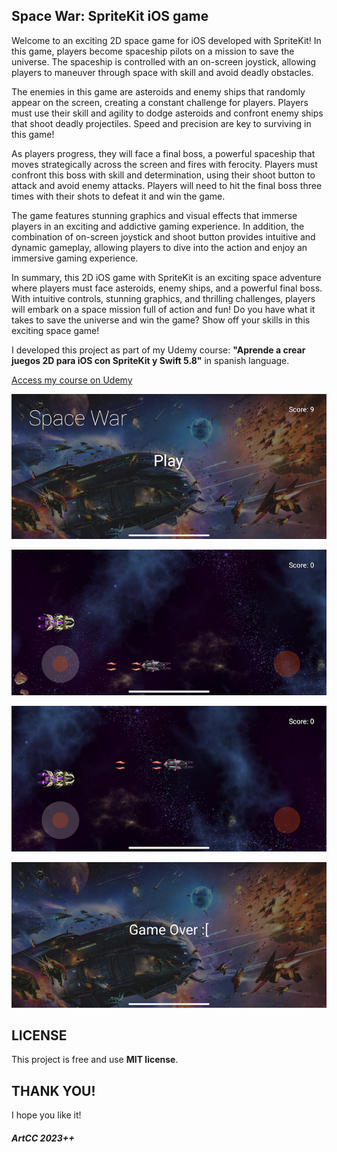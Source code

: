 ## Space War: SpriteKit iOS game

Welcome to an exciting 2D space game for iOS developed with SpriteKit! In this game, players become spaceship pilots on a mission to save the universe. The spaceship is controlled with an on-screen joystick, allowing players to maneuver through space with skill and avoid deadly obstacles.

The enemies in this game are asteroids and enemy ships that randomly appear on the screen, creating a constant challenge for players. Players must use their skill and agility to dodge asteroids and confront enemy ships that shoot deadly projectiles. Speed and precision are key to surviving in this game!

As players progress, they will face a final boss, a powerful spaceship that moves strategically across the screen and fires with ferocity. Players must confront this boss with skill and determination, using their shoot button to attack and avoid enemy attacks. Players will need to hit the final boss three times with their shots to defeat it and win the game.

The game features stunning graphics and visual effects that immerse players in an exciting and addictive gaming experience. In addition, the combination of on-screen joystick and shoot button provides intuitive and dynamic gameplay, allowing players to dive into the action and enjoy an immersive gaming experience.

In summary, this 2D iOS game with SpriteKit is an exciting space adventure where players must face asteroids, enemy ships, and a powerful final boss. With intuitive controls, stunning graphics, and thrilling challenges, players will embark on a space mission full of action and fun! Do you have what it takes to save the universe and win the game? Show off your skills in this exciting space game!

I developed this project as part of my Udemy course: **"Aprende a crear juegos 2D para iOS con SpriteKit y Swift 5.8"** in spanish language.

<a href="https://www.udemy.com/user/arturo76/" target="_blank">Access my course on Udemy</a>

<p><img src="https://github.com/ArtCC/space-war/blob/main/screenshots/1.PNG"></p>

<p><img src="https://github.com/ArtCC/space-war/blob/main/screenshots/2.PNG"></p>

<p><img src="https://github.com/ArtCC/space-war/blob/main/screenshots/3.PNG"></p>

<p><img src="https://github.com/ArtCC/space-war/blob/main/screenshots/4.PNG"></p>

## LICENSE

This project is free and use <b>MIT license</b>.

## THANK YOU!

I hope you like it!

##### ArtCC 2023++